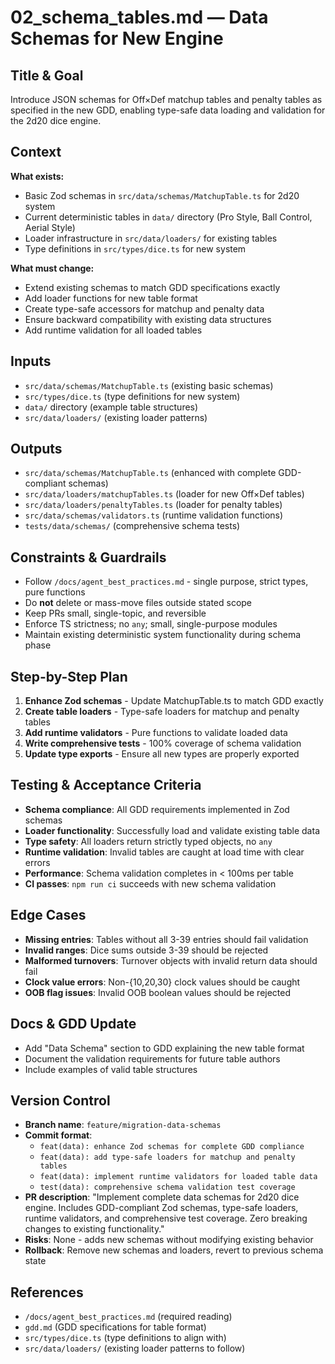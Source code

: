 # 02_schema_tables.md — Data Schemas for New Engine

## Title & Goal
Introduce JSON schemas for Off×Def matchup tables and penalty tables as specified in the new GDD, enabling type-safe data loading and validation for the 2d20 dice engine.

## Context
**What exists:**
- Basic Zod schemas in `src/data/schemas/MatchupTable.ts` for 2d20 system
- Current deterministic tables in `data/` directory (Pro Style, Ball Control, Aerial Style)
- Loader infrastructure in `src/data/loaders/` for existing tables
- Type definitions in `src/types/dice.ts` for new system

**What must change:**
- Extend existing schemas to match GDD specifications exactly
- Add loader functions for new table format
- Create type-safe accessors for matchup and penalty data
- Ensure backward compatibility with existing data structures
- Add runtime validation for all loaded tables

## Inputs
- `src/data/schemas/MatchupTable.ts` (existing basic schemas)
- `src/types/dice.ts` (type definitions for new system)
- `data/` directory (example table structures)
- `src/data/loaders/` (existing loader patterns)

## Outputs
- `src/data/schemas/MatchupTable.ts` (enhanced with complete GDD-compliant schemas)
- `src/data/loaders/matchupTables.ts` (loader for new Off×Def tables)
- `src/data/loaders/penaltyTables.ts` (loader for penalty tables)
- `src/data/schemas/validators.ts` (runtime validation functions)
- `tests/data/schemas/` (comprehensive schema tests)

## Constraints & Guardrails
- Follow `/docs/agent_best_practices.md` - single purpose, strict types, pure functions
- Do **not** delete or mass-move files outside stated scope
- Keep PRs small, single-topic, and reversible
- Enforce TS strictness; no `any`; small, single-purpose modules
- Maintain existing deterministic system functionality during schema phase

## Step-by-Step Plan
1. **Enhance Zod schemas** - Update MatchupTable.ts to match GDD exactly
2. **Create table loaders** - Type-safe loaders for matchup and penalty tables
3. **Add runtime validators** - Pure functions to validate loaded data
4. **Write comprehensive tests** - 100% coverage of schema validation
5. **Update type exports** - Ensure all new types are properly exported

## Testing & Acceptance Criteria
- **Schema compliance**: All GDD requirements implemented in Zod schemas
- **Loader functionality**: Successfully load and validate existing table data
- **Type safety**: All loaders return strictly typed objects, no `any`
- **Runtime validation**: Invalid tables are caught at load time with clear errors
- **Performance**: Schema validation completes in < 100ms per table
- **CI passes**: `npm run ci` succeeds with new schema validation

## Edge Cases
- **Missing entries**: Tables without all 3-39 entries should fail validation
- **Invalid ranges**: Dice sums outside 3-39 should be rejected
- **Malformed turnovers**: Turnover objects with invalid return data should fail
- **Clock value errors**: Non-{10,20,30} clock values should be caught
- **OOB flag issues**: Invalid OOB boolean values should be rejected

## Docs & GDD Update
- Add "Data Schema" section to GDD explaining the new table format
- Document the validation requirements for future table authors
- Include examples of valid table structures

## Version Control
- **Branch name**: `feature/migration-data-schemas`
- **Commit format**:
  - `feat(data): enhance Zod schemas for complete GDD compliance`
  - `feat(data): add type-safe loaders for matchup and penalty tables`
  - `feat(data): implement runtime validators for loaded table data`
  - `test(data): comprehensive schema validation test coverage`
- **PR description**: "Implement complete data schemas for 2d20 dice engine. Includes GDD-compliant Zod schemas, type-safe loaders, runtime validators, and comprehensive test coverage. Zero breaking changes to existing functionality."
- **Risks**: None - adds new schemas without modifying existing behavior
- **Rollback**: Remove new schemas and loaders, revert to previous schema state

## References
- `/docs/agent_best_practices.md` (required reading)
- `gdd.md` (GDD specifications for table format)
- `src/types/dice.ts` (type definitions to align with)
- `src/data/loaders/` (existing loader patterns to follow)
